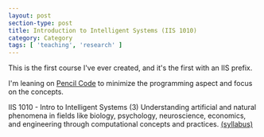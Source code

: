 ```yaml
---
layout: post
section-type: post
title: Introduction to Intelligent Systems (IIS 1010)
category: Category
tags: [ 'teaching', 'research' ]
---
```


This is the first course I've ever created, and it's the first with an IIS prefix.

I'm leaning on [Pencil Code](https://pencilcode.net/) to minimize the programming aspect and focus on the concepts.

IIS 1010 - Intro to Intelligent Systems (3) Understanding artificial and natural phenomena in fields like biology, psychology, neuroscience, economics, and engineering through computational concepts and practices. [(syllabus)](https://umdrive.memphis.edu/aolney/public/Teaching/iis1010-sp19.pdf)
